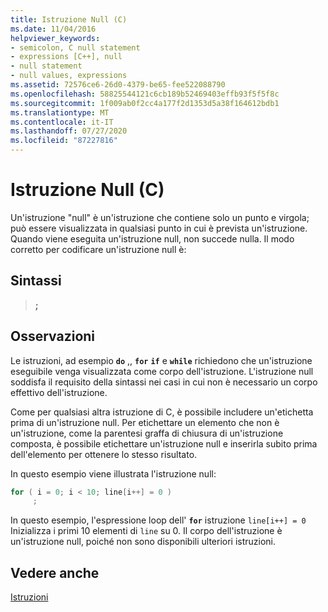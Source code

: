 ```yaml
---
title: Istruzione Null (C)
ms.date: 11/04/2016
helpviewer_keywords:
- semicolon, C null statement
- expressions [C++], null
- null statement
- null values, expressions
ms.assetid: 72576ce6-26d0-4379-be65-fee522088790
ms.openlocfilehash: 58825544121c6cb189b52469403effb93f5f5f8c
ms.sourcegitcommit: 1f009ab0f2cc4a177f2d1353d5a38f164612bdb1
ms.translationtype: MT
ms.contentlocale: it-IT
ms.lasthandoff: 07/27/2020
ms.locfileid: "87227816"
---
```

# <a name="null-statement-c"></a>Istruzione Null (C)

Un'istruzione "null" è un'istruzione che contiene solo un punto e virgola; può essere visualizzata in qualsiasi punto in cui è prevista un'istruzione. Quando viene eseguita un'istruzione null, non succede nulla. Il modo corretto per codificare un'istruzione null è:

## <a name="syntax"></a>Sintassi

> **;**

## <a name="remarks"></a>Osservazioni

Le istruzioni, ad esempio **`do`** ,, **`for`** **`if`** e **`while`** richiedono che un'istruzione eseguibile venga visualizzata come corpo dell'istruzione. L'istruzione null soddisfa il requisito della sintassi nei casi in cui non è necessario un corpo effettivo dell'istruzione.

Come per qualsiasi altra istruzione di C, è possibile includere un'etichetta prima di un'istruzione null. Per etichettare un elemento che non è un'istruzione, come la parentesi graffa di chiusura di un'istruzione composta, è possibile etichettare un'istruzione null e inserirla subito prima dell'elemento per ottenere lo stesso risultato.

In questo esempio viene illustrata l'istruzione null:

```C
for ( i = 0; i < 10; line[i++] = 0 )
     ;
```

In questo esempio, l'espressione loop dell' **`for`** istruzione `line[i++] = 0` Inizializza i primi 10 elementi di `line` su 0. Il corpo dell'istruzione è un'istruzione null, poiché non sono disponibili ulteriori istruzioni.

## <a name="see-also"></a>Vedere anche

[Istruzioni](../c-language/statements-c.md)
